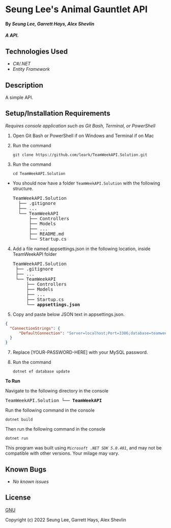 # Seung Lee's Animal Gauntlet API

#### By _Seung Lee, Garrett Hays, Alex Shevlin_

#### _A API._

## Technologies Used

* _C#/.NET_
* _Entity Framework_

## Description

A simple API.

## Setup/Installation Requirements
_Requires console application such as Git Bash, Terminal, or PowerShell_

1. Open Git Bash or PowerShell if on Windows and Terminal if on Mac
2. Run the command

    ``git clone https://github.com/leark/TeamWeekAPI.Solution.git``

3. Run the command

    ``cd TeamWeekAPI.Solution``

* You should now have a folder `TeamWeekAPI.Solution` with the following structure.
    <pre>TeamWeekAPI.Solution
    ├── .gitignore 
    ├── ... 
    └── TeamWeekAPI
        ├── Controllers
        ├── Models
        ├── ...
        ├── README.md
        └── Startup.cs</pre>

4. Add a file named appsettings.json in the following location, inside TeamWeekAPI folder 

    <pre>TeamWeekAPI.Solution
    ├── .gitignore 
    ├── ... 
    └── TeamWeekAPI
        ├── Controllers
        ├── Models
        ├── ...
        ├── Startup.cs
        └── <strong>appsettings.json</strong></pre>
      
5. Copy and paste below JSON text in appsettings.json.

```json
{
  "ConnectionStrings": {
      "DefaultConnection": "Server=localhost;Port=3306;database=teamweekapi;uid=root;pwd=[YOUR-PASSWORD-HERE]"
  }
}
```

7. Replace [YOUR-PASSWORD-HERE] with your MySQL password.

8. Run the command

    ```dotnet ef database update```


<strong>To Run</strong>

Navigate to the following directory in the console
    <pre>TeamWeekAPI.Solution
    └── <strong>TeamWeekAPI</strong></pre>

Run the following command in the console

  ``dotnet build``

Then run the following command in the console

  ``dotnet run``

This program was built using _`Microsoft .NET SDK 5.0.401`_, and may not be compatible with other versions. Your milage may vary.

## Known Bugs

* _No known issues_

## License

[GNU](/LICENSE)

Copyright (c) 2022 Seung Lee, Garrett Hays, Alex Shevlin